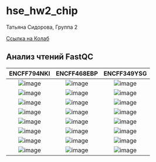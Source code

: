 # hse_hw2_chip

Татьяна Сидорова, Группа 2

[Ссылка на Колаб](https://colab.research.google.com/drive/1MBTUE6YXxupz3zQhIMVyv0CaPuNuHxe9#scrollTo=P4qjr_hYhqeb)

## Анализ чтений FastQC

| ENCFF794NKI | ENCFF468EBP | ENCFF349YSG |
|:------------------------------------:|:------------------------------------:|:------------------------------------:|
|![image](https://user-images.githubusercontent.com/114301236/222522777-d17634bd-a025-4242-85fb-9f13613b908e.png)|![image](https://user-images.githubusercontent.com/114301236/222523100-a48c7444-0af2-4380-a925-6550af2b57e7.png) |![image](https://user-images.githubusercontent.com/114301236/222523149-776c6db2-f714-4fb9-9c3a-fd2bffc3dd3e.png)|
|![image](https://user-images.githubusercontent.com/114301236/222523499-25d2a247-aa98-41ee-81c5-b94181709fd2.png)|![image](https://user-images.githubusercontent.com/114301236/222523563-5c6352fc-a0a9-4d6b-9b85-1d4d2febf6f2.png)|![image](https://user-images.githubusercontent.com/114301236/222523659-74b23030-d9c3-4610-becb-c029371e3559.png)|
|![image](https://user-images.githubusercontent.com/114301236/222523876-6b349a9b-d036-4cb6-b7dc-49485b8ddc11.png)|![image](https://user-images.githubusercontent.com/114301236/222523939-3c069fa5-262c-46f3-83b5-becb15ba744e.png)|![image](https://user-images.githubusercontent.com/114301236/222524002-b69b7275-b030-4d67-8813-722eab2ab6a6.png)|
|![image](https://user-images.githubusercontent.com/114301236/222524163-89a81eaf-3661-4e9e-86f2-96f906a57be5.png)|![image](https://user-images.githubusercontent.com/114301236/222524236-08303dfb-73ad-4c74-8cd8-61e50e893658.png)|![image](https://user-images.githubusercontent.com/114301236/222524287-422a00b0-2854-437e-a5c1-be0277950231.png)|
|![image](https://user-images.githubusercontent.com/114301236/222524611-3636de0a-a4a1-43b3-8d15-eaa7028c1c1b.png)|![image](https://user-images.githubusercontent.com/114301236/222524658-788fb5c1-7ecd-4d88-841f-4346ec618d2b.png)|![image](https://user-images.githubusercontent.com/114301236/222524720-3c307340-1ca6-4a6b-ab45-2eb1dc55fcda.png)|
|![image](https://user-images.githubusercontent.com/114301236/222524868-1d459172-8268-4f02-afaa-9e0f4c428908.png)|![image](https://user-images.githubusercontent.com/114301236/222524958-9ecdca4b-5301-4e5f-80fd-bc12fa64879b.png)|![image](https://user-images.githubusercontent.com/114301236/222525040-c7a12c22-9fe3-4fc6-a74d-5668eccf1830.png)|
|![image](https://user-images.githubusercontent.com/114301236/222525179-24a901d2-63fe-4aff-a4a1-bb79875ad6ea.png)|![image](https://user-images.githubusercontent.com/114301236/222525220-f2916ee8-404f-43ef-bb69-17bdd124a370.png)|![image](https://user-images.githubusercontent.com/114301236/222525313-a3963df1-6f4b-4917-9aa1-95b45cf74173.png)|
|![image](https://user-images.githubusercontent.com/114301236/222525368-034e9e6f-bb27-4843-b38e-0e16a7d0aedc.png)|![image](https://user-images.githubusercontent.com/114301236/222525437-ef77a439-a4ee-4804-86b3-44abb30f6e0d.png)|![image](https://user-images.githubusercontent.com/114301236/222525507-5697c629-96f8-42c7-9226-63cf65d1cc54.png)|
